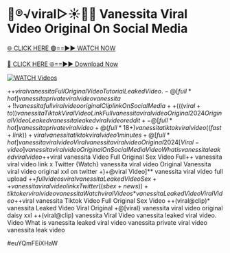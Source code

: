 # 👙®️√viral▷☀️👄💥 Vanessita Viral Video Original On Social Media


[🌐 CLICK HERE 🟢==►► WATCH NOW](https://gitload.pages.dev/)

[🔴 CLICK HERE 🌐==►► Download Now](https://gitload.pages.dev/)

[![WATCH Videos](https://i.imgur.com/dJHk4Zq.gif)](https://gitload.pages.dev/)























+$+viral vanessita Full Original Video Tutorial Leaked Video. -@[full*hot] vanessita private viral video vanessita +!! vanessita full viral video original Clip link On Social Media ++(((viral+to))vanessita Tiktok Viral Video Link Full vanessita viral video Original 2024 Original Video Leaked vanessita leaked viral video reddit +%+viral vanessita Tiktok Video Full Original Sex Sex vanessita viral video original ++)@)[viral Video] Streaming Video vanessita Full vanessita viral video Original 2024
-@[full*hot] vanessita private viral video
+@(full*18+) vanessita tiktok viral video  ((fast+link))+viral vanessita tiktok viral video 1 minutes +@[full*hot] vanessita viral video {Viral} vanessita viral video Original 2024
[Viral-video] vanessita viral video Original On Social Media
Video What is vanessita leaked viral video
+$+viral vanessita Video Full Original Sex Video
Full++ vanessita viral video link x Twitter {Watch} vanessita viral video Original Vanessita viral video original xxl on twitter +)+@viral Video]** vanessita viral video full upload
+$+full videos viral vanessita Leaked Video
Sex++ vanessita viral video link x Twitter  ((sbex+news))+ tiktoker viral video vanessita {Watch viral Videos*} vanessita Leaked Video Viral Video +$+viral vanessita Tiktok Video Full Original Sex Video ++(viral@clip)* vanessita Leaked Video Viral Original +@[viral} vanessita viral video original daisy xxl
++(viral@clip) vanessita Viral Video
vanessita leaked viral video. Video What is vanessita leaked viral video vanessita private viral video vanessita leak video


#euYQmFEiXHaW
